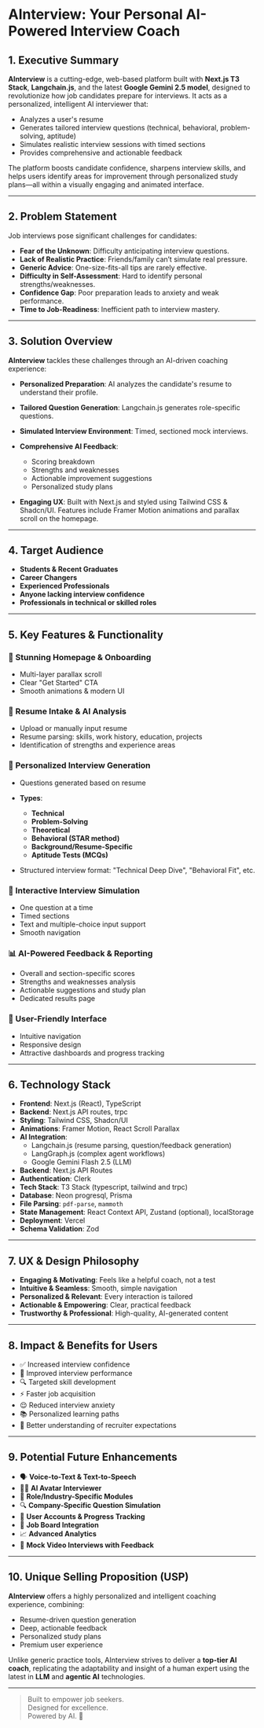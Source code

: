 # AInterview: Your Personal AI-Powered Interview Coach

## 1. Executive Summary

**AInterview** is a cutting-edge, web-based platform built with **Next.js T3 Stack**, **Langchain.js**, and the latest **Google Gemini 2.5 model**, designed to revolutionize how job candidates prepare for interviews. It acts as a personalized, intelligent AI interviewer that:

- Analyzes a user's resume
- Generates tailored interview questions (technical, behavioral, problem-solving, aptitude)
- Simulates realistic interview sessions with timed sections
- Provides comprehensive and actionable feedback

The platform boosts candidate confidence, sharpens interview skills, and helps users identify areas for improvement through personalized study plans—all within a visually engaging and animated interface.

---

## 2. Problem Statement

Job interviews pose significant challenges for candidates:

- **Fear of the Unknown**: Difficulty anticipating interview questions.
- **Lack of Realistic Practice**: Friends/family can’t simulate real pressure.
- **Generic Advice**: One-size-fits-all tips are rarely effective.
- **Difficulty in Self-Assessment**: Hard to identify personal strengths/weaknesses.
- **Confidence Gap**: Poor preparation leads to anxiety and weak performance.
- **Time to Job-Readiness**: Inefficient path to interview mastery.

---

## 3. Solution Overview

**AInterview** tackles these challenges through an AI-driven coaching experience:

- **Personalized Preparation**: AI analyzes the candidate's resume to understand their profile.
- **Tailored Question Generation**: Langchain.js generates role-specific questions.
- **Simulated Interview Environment**: Timed, sectioned mock interviews.
- **Comprehensive AI Feedback**:

  - Scoring breakdown
  - Strengths and weaknesses
  - Actionable improvement suggestions
  - Personalized study plans

- **Engaging UX**: Built with Next.js and styled using Tailwind CSS & Shadcn/UI. Features include Framer Motion animations and parallax scroll on the homepage.

---

## 4. Target Audience

- **Students & Recent Graduates**
- **Career Changers**
- **Experienced Professionals**
- **Anyone lacking interview confidence**
- **Professionals in technical or skilled roles**

---

## 5. Key Features & Functionality

### 🌟 Stunning Homepage & Onboarding

- Multi-layer parallax scroll
- Clear "Get Started" CTA
- Smooth animations & modern UI

### 📄 Resume Intake & AI Analysis

- Upload or manually input resume
- Resume parsing: skills, work history, education, projects
- Identification of strengths and experience areas

### 🧠 Personalized Interview Generation

- Questions generated based on resume
- **Types**:

  - **Technical**
  - **Problem-Solving**
  - **Theoretical**
  - **Behavioral (STAR method)**
  - **Background/Resume-Specific**
  - **Aptitude Tests (MCQs)**

- Structured interview format: "Technical Deep Dive", "Behavioral Fit", etc.

### 🎤 Interactive Interview Simulation

- One question at a time
- Timed sections
- Text and multiple-choice input support
- Smooth navigation

### 📊 AI-Powered Feedback & Reporting

- Overall and section-specific scores
- Strengths and weaknesses analysis
- Actionable suggestions and study plan
- Dedicated results page

### 🎯 User-Friendly Interface

- Intuitive navigation
- Responsive design
- Attractive dashboards and progress tracking

---

## 6. Technology Stack

- **Frontend**: Next.js (React), TypeScript
- **Backend**: Next.js API routes, trpc
- **Styling**: Tailwind CSS, Shadcn/UI
- **Animations**: Framer Motion, React Scroll Parallax
- **AI Integration**:
  - Langchain.js (resume parsing, question/feedback generation)
  - LangGraph.js (complex agent workflows)
  - Google Gemini Flash 2.5 (LLM)
- **Backend**: Next.js API Routes
- **Authentication**: Clerk
- **Tech Stack**: T3 Stack (typescript, tailwind and trpc)
- **Database**: Neon progresql, Prisma
- **File Parsing**: `pdf-parse`, `mammoth`
- **State Management**: React Context API, Zustand (optional), localStorage
- **Deployment**: Vercel
- **Schema Validation**: Zod

---

## 7. UX & Design Philosophy

- **Engaging & Motivating**: Feels like a helpful coach, not a test
- **Intuitive & Seamless**: Smooth, simple navigation
- **Personalized & Relevant**: Every interaction is tailored
- **Actionable & Empowering**: Clear, practical feedback
- **Trustworthy & Professional**: High-quality, AI-generated content

---

## 8. Impact & Benefits for Users

- ✅ Increased interview confidence
- 🎯 Improved interview performance
- 🔍 Targeted skill development
- ⚡ Faster job acquisition
- 😌 Reduced interview anxiety
- 📚 Personalized learning paths
- 🧠 Better understanding of recruiter expectations

---

## 9. Potential Future Enhancements

- 🗣️ **Voice-to-Text & Text-to-Speech**
- 👩‍💼 **AI Avatar Interviewer**
- 🏢 **Role/Industry-Specific Modules**
- 🔍 **Company-Specific Question Simulation**
- 🧾 **User Accounts & Progress Tracking**
- 💼 **Job Board Integration**
- 📈 **Advanced Analytics**
- 🎥 **Mock Video Interviews with Feedback**

---

## 10. Unique Selling Proposition (USP)

**AInterview** offers a highly personalized and intelligent coaching experience, combining:

- Resume-driven question generation
- Deep, actionable feedback
- Personalized study plans
- Premium user experience

Unlike generic practice tools, AInterview strives to deliver a **top-tier AI coach**, replicating the adaptability and insight of a human expert using the latest in **LLM** and **agentic AI** technologies.

---

> Built to empower job seekers.  
> Designed for excellence.  
> Powered by AI. 🚀
